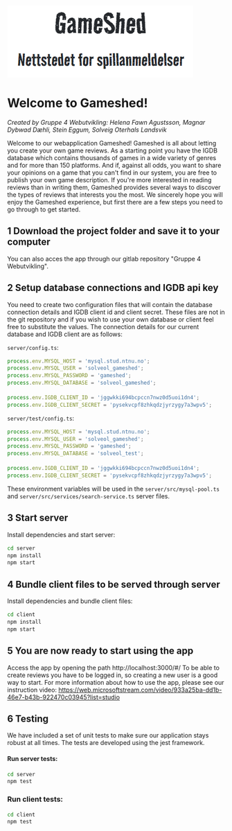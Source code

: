 ![logo](/client/src/images/logo.png)

# Welcome to Gameshed!

_Created by Gruppe 4 Webutvikling: Helena Fawn Agustsson, Magnar Dybwad Dæhli, Stein Eggum, Solveig
Oterhals Landsvik_

Welcome to our webapplication Gameshed! Gameshed is all about letting you create your own game
reviews. As a starting point you have the IGDB database which contains thousands of games in a wide
variety of genres and for more than 150 platforms. And if, against all odds, you want to share your
opinions on a game that you can't find in our system, you are free to publish your own game
description. If you're more interested in reading reviews than in writing them, Gameshed provides
several ways to discover the types of reviews that interests you the most. We sincerely hope you
will enjoy the Gameshed experience, but first there are a few steps you need to go through to get
started.

## 1 Download the project folder and save it to your computer

You can also acces the app through our gitlab repository "Gruppe 4 Webutvikling".

## 2 Setup database connections and IGDB api key

You need to create two configuration files that will contain the database connection details and
IGDB client id and client secret. These files are not in the git repository and if you wish to use
your own database or client feel free to substitute the values. The connection details for our
current database and IGDB client are as follows:

`server/config.ts`:

```ts
process.env.MYSQL_HOST = 'mysql.stud.ntnu.no';
process.env.MYSQL_USER = 'solveol_gameshed';
process.env.MYSQL_PASSWORD = 'gameshed';
process.env.MYSQL_DATABASE = 'solveol_gameshed';

process.env.IGDB_CLIENT_ID = 'jggwkki694bcpccn7nwz0d5uoi1dn4';
process.env.IGDB_CLIENT_SECRET = 'pysekvcpf8zhkqdzjyrzygy7a3wpv5';
```

`server/test/config.ts`:

```ts
process.env.MYSQL_HOST = 'mysql.stud.ntnu.no';
process.env.MYSQL_USER = 'solveol_gameshed';
process.env.MYSQL_PASSWORD = 'gameshed';
process.env.MYSQL_DATABASE = 'solveol_test';

process.env.IGDB_CLIENT_ID = 'jggwkki694bcpccn7nwz0d5uoi1dn4';
process.env.IGDB_CLIENT_SECRET = 'pysekvcpf8zhkqdzjyrzygy7a3wpv5';
```

These environment variables will be used in the `server/src/mysql-pool.ts` and
`server/src/services/search-service.ts` server files.

## 3 Start server

Install dependencies and start server:

```sh
cd server
npm install
npm start
```

## 4 Bundle client files to be served through server

Install dependencies and bundle client files:

```sh
cd client
npm install
npm start
```

## 5 You are now ready to start using the app

Access the app by opening the path http://localhost:3000/#/ To be able to create reviews you have to
be logged in, so creating a new user is a good way to start. For more information about how to use
the app, please see our instruction video:
https://web.microsoftstream.com/video/933a25ba-dd1b-46e7-b43b-922470c03945?list=studio

## 6 Testing

We have included a set of unit tests to make sure our application stays robust at all times. The
tests are developed using the jest framework.

#### Run server tests:

```sh
cd server
npm test
```

### Run client tests:

```sh
cd client
npm test
```
